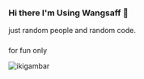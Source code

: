 ### Hi there I'm Using Wangsaff 👋

just random people and random code.
###
for fun only

![ikigambar](https://i.imgur.com/0kb00Qj.jpg)

<!--
**PKyouka/PKyouka** is a ✨ _special_ ✨ repository because its `README.md` (this file) appears on your GitHub profile.

Here are some ideas to get you started:

- 🔭 I’m currently working on ...
- 🌱 I’m currently learning ...
- 👯 I’m looking to collaborate on ...
- 🤔 I’m looking for help with ...
- 💬 Ask me about ...
- 📫 How to reach me: ...
- 😄 Pronouns: ...
- ⚡ Fun fact: ...
-->
